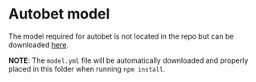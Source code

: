 # Autobet model

The model required for autobet is not located in the repo but can be downloaded
[here](https://www.dropbox.com/s/wjmimum2lzmfdb2/model.yml?dl=0).

**NOTE**: The ``model.yml`` file will be automatically downloaded and properly
placed in this folder when running ``npm install``.
